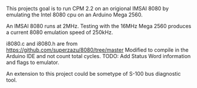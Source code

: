 This projects goal is to run CPM 2.2 on an origional IMSAI 8080 by emulating
the Intel 8080 cpu on an Arduino Mega 2560.

An IMSAI 8080 runs at 2MHz. Testing with the 16MHz Mega 2560 produces a current
8080 emulation speed of 250kHz.

i8080.c and i8080.h are from https://github.com/superzazu/8080/tree/master
Modified to compile in the Arduino IDE and not count total cycles.
TODO: Add Status Word information and flags to emulator.

An extension to this project could be sometype of S-100 bus diagnostic tool.
